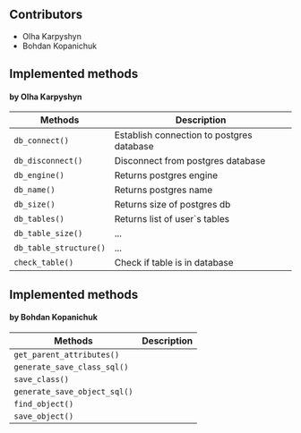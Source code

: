 ## Contributors
- Olha Karpyshyn 
- Bohdan Kopanichuk 

## Implemented methods
#### by Olha Karpyshyn 
| Methods | Description |
| ------ | ------ |
| `db_connect()`| Establish connection to postgres database|
| `db_disconnect()` | Disconnect from postgres database |
| `db_engine()` | Returns postgres engine |
| `db_name()` |Returns postgres name |
| `db_size()` | Returns size of postgres db |
| `db_tables()` | Returns list of user`s tables |
| `db_table_size()` | ... |
| `db_table_structure()` | ... |
| `check_table()`| Check if table is in database |
 

## Implemented methods
#### by Bohdan Kopanichuk
| Methods | Description |
| ------ | ------ |
| `get_parent_attributes()` |  |
| `generate_save_class_sql()` |  |
| `save_class()` |  |
|  `generate_save_object_sql()` |  |
| `find_object()` |  |
| `save_object()` |  |
